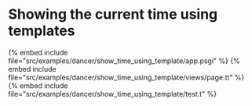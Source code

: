 # Showing the current time using templates

{% embed include file="src/examples/dancer/show_time_using_template/app.psgi" %}
{% embed include file="src/examples/dancer/show_time_using_template/views/page.tt" %}
{% embed include file="src/examples/dancer/show_time_using_template/test.t" %}


